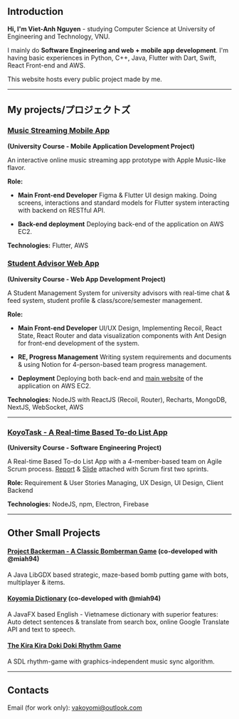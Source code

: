## Introduction

**Hi, I'm Viet-Anh Nguyen** - studying Computer Science at University of Engineering and Technology, VNU.

I mainly do **Software Engineering and web + mobile app development**. I'm having basic experiences in Python, C++, Java, Flutter with Dart, Swift, React Front-end and AWS.

This website hosts every public project made by me.

---

## My projects/プロジェクトズ

### [Music Streaming Mobile App](http://github.com/miaht94/Apple-Music) 

**(University Course - Mobile Application Development Project)**

An interactive online music streaming app prototype with Apple Music-like flavor.

**Role:** 
- **Main Front-end Developer**
Figma & Flutter UI design making. Doing screens, interactions and standard models for Flutter system interacting with backend on RESTful API.

- **Back-end deployment**
Deploying back-end of the application on AWS EC2.

**Technologies:** Flutter, AWS


### [Student Advisor Web App](http://github.com/miaht94/Student-Management) 

**(University Course - Web App Development Project)**

A Student Management System for university advisors with real-time chat & feed system, student profile & class/score/semester management.

**Role:** 

- **Main Front-end Developer**
UI/UX Design, Implementing Recoil, React State, React Router and data visualization components with Ant Design for front-end development of the system. 

- **RE, Progress Management**
Writing system requirements and documents & using Notion for 4-person-based team progress management.

- **Deployment**
Deploying both back-end and [main website](stu.koyomiku39.moe:3000) of the application on AWS EC2.

**Technologies:** NodeJS with ReactJS (Recoil, Router), Recharts, MongoDB, NextJS, WebSocket, AWS

---


### [KoyoTask - A Real-time Based To-do List App](github.com/miaht94/KoyoTask) 

**(University Course - Software Engineering Project)**

A Real-time Based To-do List App with a 4-member-based team on Agile Scrum process.
[Report](https://drive.google.com/file/d/1Mo0LO-_5JtH1PizlhTFsWih8s2Curoim/view?usp=sharing) & [Slide](https://drive.google.com/file/d/1V8FGFhqh96wKkR3oxRpxRtYKxFe4uEUF/view?usp=sharing) attached with Scrum first two sprints.

**Role:** Requirement & User Stories Managing, UX Design, UI Design, Client Backend

**Technologies:** NodeJS, npm, Electron, Firebase


___
## Other Small Projects

#### [Project Backerman - A Classic Bomberman Game](https://github.com/vakoyomi/ProjectBackerman) **(co-developed with @miah94)**
A Java LibGDX based strategic, maze-based bomb putting game with bots, multiplayer & items.

#### [Koyomia Dictionary](https://github.com/miaht94/Dictionary) **(co-developed with @miah94)**

A JavaFX based English - Vietnamese dictionary with superior features: Auto detect sentences & translate from search box, online Google Translate API and text to speech.


#### [The Kira Kira Doki Doki Rhythm Game](https://github.com/vakoyomi/KiraDokiProject)

A SDL rhythm-game with graphics-independent music sync algorithm. 

---
## Contacts

Email (for work only): vakoyomi@outlook.com

